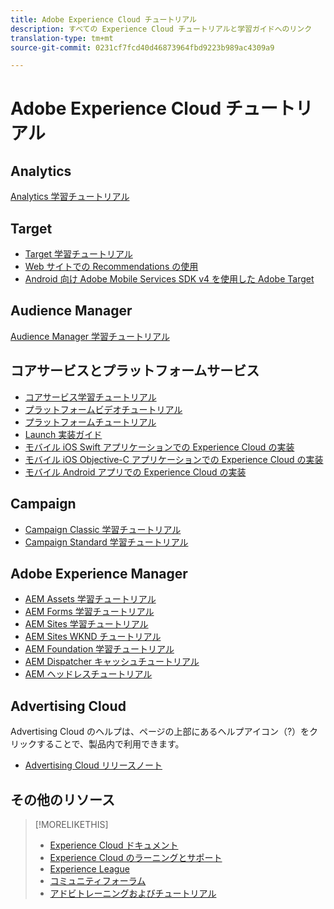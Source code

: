 ```yaml
---
title: Adobe Experience Cloud チュートリアル
description: すべての Experience Cloud チュートリアルと学習ガイドへのリンク
translation-type: tm+mt
source-git-commit: 0231cf7fcd40d46873964fbd9223b989ac4309a9

---
```



# Adobe Experience Cloud チュートリアル

## Analytics

[Analytics 学習チュートリアル](https://docs.adobe.com/content/help/en/analytics-learn/tutorials/overview.html)

## Target

* [Target 学習チュートリアル](https://docs.adobe.com/content/help/en/target-learn/tutorials/overview.html)
* [Web サイトでの Recommendations の使用](https://docs.adobe.com/content/help/en/target-learn/recommendations-in-a-website/overview.html)
* [Android 向け Adobe Mobile Services SDK v4 を使用した Adobe Target](https://docs.adobe.com/content/help/en/target-learn/mobile-sdk-v4-android/overview.html)

## Audience Manager

[Audience Manager 学習チュートリアル](https://docs.adobe.com/content/help/en/audience-manager-learn/tutorials/overview.html)

## コアサービスとプラットフォームサービス

* [コアサービス学習チュートリアル](https://docs.adobe.com/content/help/en/core-services-learn/tutorials/overview.html)
* [プラットフォームビデオチュートリアル](https://docs.adobe.com/content/help/en/platform-learn/tutorials/overview.html)
* [プラットフォームチュートリアル](https://docs.adobe.com/content/help/en/experience-platform/tutorials/home.html)
* [Launch 実装ガイド](https://docs.adobe.com/content/help/en/core-services-learn/implementing-in-websites-with-launch/index.html)
* [モバイル iOS Swift アプリケーションでの Experience Cloud の実装](https://docs.adobe.com/content/help/en/core-services-learn/implementing-in-mobile-ios-swift-apps-with-launch/index.html)
* [モバイル iOS Objective-C アプリケーションでの Experience Cloud の実装](https://docs.adobe.com/content/help/en/core-services-learn/implementing-in-mobile-ios-objective-c-apps-with-launch/index.html)
* [モバイル Android アプリでの Experience Cloud の実装](https://docs.adobe.com/content/help/en/core-services-learn/implementing-in-mobile-android-apps-with-launch/index.html)

## Campaign

* [Campaign Classic 学習チュートリアル](https://docs.adobe.com/content/help/en/campaign-classic-learn/tutorials/overview.html)
* [Campaign Standard 学習チュートリアル](https://docs.adobe.com/content/help/en/campaign-standard-learn/tutorials/overview.html)

## Adobe Experience Manager

* [AEM Assets 学習チュートリアル](https://docs.adobe.com/content/help/en/experience-manager-learn/assets/overview.html)
* [AEM Forms 学習チュートリアル](https://docs.adobe.com/content/help/en/experience-manager-learn/forms/overview.html)
* [AEM Sites 学習チュートリアル](https://docs.adobe.com/content/help/en/experience-manager-learn/forms/overview.html)
* [AEM Sites WKND チュートリアル](https://docs.adobe.com/content/help/en/experience-manager-learn/getting-started-wknd-tutorial-develop/overview.html)
* [AEM Foundation 学習チュートリアル](https://docs.adobe.com/content/help/en/experience-manager-learn/assets/overview.html)
* [AEM Dispatcher キャッシュチュートリアル](https://docs.adobe.com/content/help/en/experience-manager-learn/dispatcher-tutorial/overview.html)
* [AEM ヘッドレスチュートリアル](https://docs.adobe.com/content/help/en/experience-manager-learn/getting-started-with-aem-headless/overview.html)

## Advertising Cloud

Advertising Cloud のヘルプは、ページの上部にあるヘルプアイコン（?）をクリックすることで、製品内で利用できます。

* [Advertising Cloud リリースノート](https://docs.adobe.com/content/help/ja-JP/release-notes/experience-cloud/current.html#adcloud)

## その他のリソース

>[!MORELIKETHIS]
>
>* [Experience Cloud ドキュメント](https://docs.adobe.com/content/help/ja-JP/experience-cloud/user-guides/home.html)
>* [Experience Cloud のラーニングとサポート](https://helpx.adobe.com/jp/support/experience-cloud.html)
>* [Experience League](https://experienceleague.adobe.com/)
>* [コミュニティフォーラム](https://forums.adobe.com/community/experience-cloud/)
>* [アドビトレーニングおよびチュートリアル](https://helpx.adobe.com/jp/learning.html?promoid=KAUDK)


